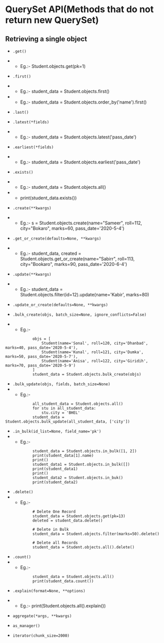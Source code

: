 # QuerySet API(Methods that do not return new QuerySet)

## Retrieving a single object
- `.get()`
-   - Eg.:- Student.objects.get(pk=1)

- `.first()`
-   - Eg.:- student_data = Student.objects.first()
-   - Eg.:- student_data = Student.objects.order_by('name').first()

- `.last()`

- `.latest(*fields)`
-   - Eg.:- student_data = Student.objects.latest('pass_date')

- `.earliest(*fields)`
-   - Eg.:- student_data = Student.objects.earliest('pass_date')

- `.exists()`
-   - Eg.:- student_data = Student.objects.all()
-   - print(student_data.exists())

- `.create(**kwargs)`
-   - Eg.:- s = Student.objects.create(name="Sameer", roll=112, city="Bokaro", marks=60, pass_date='2020-5-4')

- `.get_or_create(defaults=None, **kwargs)`
-   - Eg.:- student_data, created = Student.objects.get_or_create(name="Sabirr", roll=113, city="Bookaro", marks=90, pass_date='2020-6-4')

- `.update(**kwargs)`
-   - Eg.:- student_data = Student.objects.filter(id=12).update(name='Kabir', marks=80)

- `.update_or_create(defaults=None, **kwargs)`

- `.bulk_create(objs, batch_size=None, ignore_conflicts=False)`
-   - Eg.:- 
```
            objs = [
                Student(name='Sonal', roll=120, city='Dhanbad', marks=40, pass_date='2020-5-4'),
                Student(name='Kunal', roll=121, city='Dumka', marks=50, pass_date='2020-5-7'),
                Student(name='Anisa', roll=122, city='Giridih', marks=70, pass_date='2020-5-9')
            ]
            student_data = Student.objects.bulk_create(objs)
```

- `.bulk_update(objs, fields, batch_size=None)`
-   - Eg.:-
```
            all_student_data = Student.objects.all()
            for stu in all_student_data:
                stu.city = 'BHEL'
            student_data = Student.objects.bulk_update(all_student_data, ['city'])
```

- `.in_bulk(id_list=None, field_name='pk')`
-   - Eg.:-
```
            student_data = Student.objects.in_bulk([1, 2])
            print(student_data[1].name)
            print()
            student_data1 = Student.objects.in_bulk([])
            print(student_data1)
            print()
            student_data2 = Student.objects.in_buk()
            print(student_data2)
```

- `.delete()`
-   - Eg.:-
```
            # Delete One Record
            student_data = Student.objects.get(pk=13)
            deleted = student_data.delete()

            # Delete in Bulk
            student_data = Student.objects.filter(marks=50).delete()

            # Delete all Records
            student_data = Student.objects.all().delete()
```

- `.count()`
-   - Eg.:-
```
            student_data = Student.objects.all()
            print(student_data.count())
```

- `.explain(format=None, **options)`
-   - Eg.:- print(Student.objects.all().explain())

- `aggregate(*args, **kwargs)`

- `as_manager()`

- `iterator(chunk_size=2000)`

